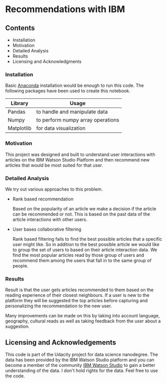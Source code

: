 # Recommendations with IBM

## Contents

* Installation
* Motivation
* Detailed Analysis
* Results
* Licensing and Acknowledgments

### Installation

Basic [Anaconda](https://www.anaconda.com/) installation would be enough to run this code. The following packages have been used to create this notebook.

| Library | Usage |
| ----------------- | ----------- |
|Pandas|to handle and manipulate data|
| Numpy | to perform numpy array operations |
| Matplotlib | for data visualization |

### Motivation

This project was designed and built to understand user interactions with articles on the IBM Watson Studio Platform and then recommend new articles that would be most suited for that user.

### Detailed Analysis

We try out various approaches to this problem.

* Rank based recommendation
    
    Based on the popularity of an article we make a decision if the article can be recommended or not. This is based on the past data of the article interactions with other users. 
* User bases collaborative filtering
    
    Rank based filtering fails to find the best possible articles that a specific user might like. So in addition to the best possible article we would like to group the set of users to based on their article interaction data. We find the most popular articles read by those group of users and recommend them among the users that fall in to the same group of people.

### Results

Result is that the user gets articles recommended to them based on the reading experience of their closest neighbours. If a user is new to the platform they will be suggested the top articles before capturing and personalizing the recommendation to the new user.

Many improvements can be made on this by taking into account language, geography, cultural reads as well as taking feedback from the user about a suggestion.

## Licensing and Acknowledgements

This code is part of the Udacity project for data science nanodegree. The data has been provided by the IBM Watson Studio platform and you can become a member of the community [IBM Watson Studio](https://dataplatform.cloud.ibm.com/loginhttps://dataplatform.cloud.ibm.com/login) to gain a better understanding of the data. I don't hold rights for the data. Feel free to use the code.
